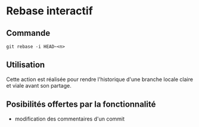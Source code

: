 # Rebase interactif

## Commande

    git rebase -i HEAD~<n>

## Utilisation

Cette action est réalisée pour rendre l'historique d'une branche locale claire et viale avant son partage.

## Posibilités offertes par la fonctionnalité

* modification des commentaires d'un commit
